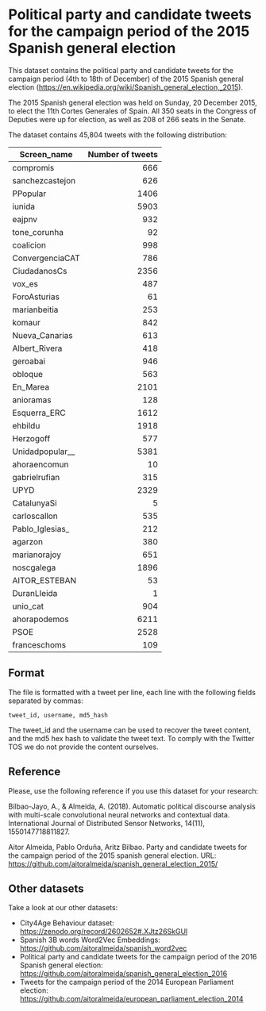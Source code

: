 # Political party and candidate tweets for the campaign period of the 2015 Spanish general election
This dataset contains the political party and candidate tweets for the campaign period (4th to 18th of December) of the 2015 Spanish general election (https://en.wikipedia.org/wiki/Spanish_general_election,_2015).

The 2015 Spanish general election was held on Sunday, 20 December 2015, to elect the 11th Cortes Generales of Spain. All 350 seats in the Congress of Deputies were up for election, as well as 208 of 266 seats in the Senate.

The dataset contains 45,804 tweets with the following distribution:

| Screen_name   | Number of tweets  |
| ------------- | -----:|
| compromis     | 666   |
| sanchezcastejon |   626 |
| PPopular |    1406 |
|iunida|5903| 
|eajpnv|932| 
|tone_corunha|92| 
|coalicion|998| 
|ConvergenciaCAT|786| 
|CiudadanosCs|2356| 
|vox_es|487| 
|ForoAsturias|61| 
|marianbeitia|253| 
|komaur|842| 
|Nueva_Canarias|613| 
|Albert_Rivera|418| 
|geroabai|946| 
|obloque|563| 
|En_Marea|2101| 
|anioramas|128| 
|Esquerra_ERC|1612| 
|ehbildu|1918| 
|Herzogoff|577| 
|Unidadpopular__|5381| 
|ahoraencomun|10| 
|gabrielrufian|315| 
|UPYD|2329| 
|CatalunyaSi|5| 
|carloscallon|535| 
|Pablo_Iglesias_|212| 
|agarzon|380| 
|marianorajoy|651| 
|noscgalega|1896| 
|AITOR_ESTEBAN|53| 
|DuranLIeida|1| 
|unio_cat|904| 
|ahorapodemos|6211| 
|PSOE|2528| 
|franceschoms|109|
  


## Format

The file is formatted with a tweet per line, each line with the following fields separated by commas:

```
tweet_id, username, md5_hash
```

The tweet_id and the username can be used to recover the tweet content, and the md5 hex hash to validate the tweet text. To comply with the Twitter TOS we do not provide the content ourselves.

## Reference

Please, use the following reference if you use this dataset for your research:

Bilbao-Jayo, A., & Almeida, A. (2018). Automatic political discourse analysis with multi-scale convolutional neural networks and contextual data. International Journal of Distributed Sensor Networks, 14(11), 1550147718811827.

Aitor Almeida, Pablo Orduña, Aritz Bilbao. 
Party and candidate tweets for the campaign period of the 2015 spanish general election. 
URL: https://github.com/aitoralmeida/spanish_general_election_2015/

## Other datasets

Take a look at our other datasets:
* City4Age Behaviour dataset: https://zenodo.org/record/2602652#.XJtz26SkGUl
* Spanish 3B words Word2Vec Embeddings: https://github.com/aitoralmeida/spanish_word2vec
*  Political party and candidate tweets for the campaign period of the 2016 Spanish general election: https://github.com/aitoralmeida/spanish_general_election_2016
* Tweets for the campaign period of the 2014 European Parliament election: https://github.com/aitoralmeida/european_parliament_election_2014

